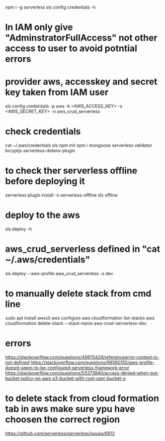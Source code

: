 npm i -g serverless
sls config credentials -h

# In IAM only give "AdminstratorFullAccess" not other access to user to avoid potntial errors

# provider aws, accesskey and secret key taken from IAM user
sls config credentials -p aws -k <AWS_ACCESS_KEY> -s <AWS_SECRET_KEY> -n aws_crud_serverless

# check credentials
cat ~/.aws/credentials
sls
npm init
npm i mongoose serverless validator bcryptjs serverless-dotenv-plugin

# to check ther serverless offline before deploying it
serverless plugin install -n serverless-offline
sls offline

# deploy to the aws
sls deploy -h

# aws_crud_serverless defined in "cat ~/.aws/credentials"
sls deploy --aws-profile aws_crud_serverless -s dev

# to manually delete stack from cmd line
sudo apt install awscli
aws configure
aws cloudformation list-stacks
aws cloudformation delete-stack --stack-name aws-crud-serverless-dev

# errors
https://stackoverflow.com/questions/49870429/referenceerror-context-is-not-defined
https://stackoverflow.com/questions/66560150/aws-profile-doesnt-seem-to-be-configured-serverless-framework-error
https://stackoverflow.com/questions/53373840/access-denied-when-put-bucket-policy-on-aws-s3-bucket-with-root-user-bucket-o
# to delete stack from cloud formation tab in aws make sure ypu have choosen the correct region
https://github.com/serverless/serverless/issues/6612
